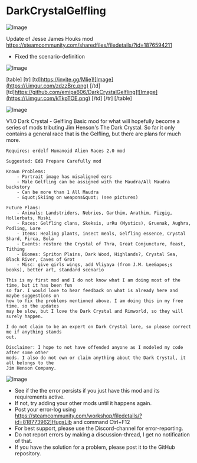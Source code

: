 # DarkCrystalGelfling

![Image](https://i.imgur.com/WAEzk68.png)

Update of Jesse James Houks mod
https://steamcommunity.com/sharedfiles/filedetails/?id=1876594211

- Fixed the scenario-definition

![Image](https://i.imgur.com/7Gzt3Rg.png)


[table]
	[tr]
		[td]https://invite.gg/Mlie]![Image](https://i.imgur.com/zdzzBrc.png)
[/td]
		[td]https://github.com/emipa606/DarkCrystalGelfling]![Image](https://i.imgur.com/kTkpTOE.png)
[/td]
	[/tr]
[/table]
	
![Image](https://i.imgur.com/NOW7jU1.png)


V1.0
        Dark Crystal - Gelfling
    Basic mod for what will hopefully become a series of mods tributing Jim Henson&apos;s The Dark 
    Crystal. So far it only contains a general race that is the Gelfling, but there are plans
    for much more.
    
    Requires: erdelf Humanoid Alien Races 2.0 mod

    Suggested: EdB Prepare Carefully mod

    Known Problems:
        - Portrait image has misaligned ears
        - Male Gelfling can be assigned with the Maudra/All Maudra backstory
        - Can be more than 1 All Maudra
        - &quot;Skiing on weapons&quot; (see pictures)

    Future Plans:
        - Animals: Landstriders, Nebries, Garthim, Arathim, Fizgig, Hollerbats, Muski
        - Races: Gelfling clans, Skeksis, urRu (Mystics), Gruenak, Aughra, Podling, Lore
        - Items: Healing plants, insect meals, Gelfling essence, Crystal Shard, Firca, Bola
        - Events: restore the Crystal of Thra, Great Conjuncture, feast, Tithing
        - Biomes: Spriton Plains, Dark Wood, Highlands?, Crystal Sea, Black River, Caves of Grot
        - Misc: give girls wings, add Vliyaya (from J.M. Lee&apos;s books), better art, standard scenario

    This is my first mod and I do not know what I am doing most of the time, but it has been fun
    so far. I would love to hear feedback on what is already here and maybe suggestions on 
    how to fix the problems mentioned above. I am doing this in my free time, so the updates 
    may be slow, but I love the Dark Crystal and Rimworld, so they will surely happen.

    I do not claim to be an expert on Dark Crystal lore, so please correct me if anything stands
    out. 

    Disclaimer: I hope to not have offended anyone as I modeled my code after some other
    mods. I also do not own or claim anything about the Dark Crystal, it all belongs to the 
    Jim Henson Company.


![Image](https://i.imgur.com/Rs6T6cr.png)



-  See if the the error persists if you just have this mod and its requirements active.
-  If not, try adding your other mods until it happens again.
-  Post your error-log using https://steamcommunity.com/workshop/filedetails/?id=818773962]HugsLib and command Ctrl+F12
-  For best support, please use the Discord-channel for error-reporting.
-  Do not report errors by making a discussion-thread, I get no notification of that.
-  If you have the solution for a problem, please post it to the GitHub repository.



